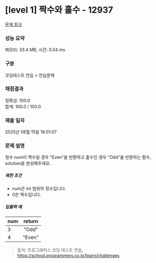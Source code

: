 # [level 1] 짝수와 홀수 - 12937 

[문제 링크](https://school.programmers.co.kr/learn/courses/30/lessons/12937) 

### 성능 요약

메모리: 33.4 MB, 시간: 0.04 ms

### 구분

코딩테스트 연습 > 연습문제

### 채점결과

정확성: 100.0<br/>합계: 100.0 / 100.0

### 제출 일자

2025년 08월 15일 18:01:07

### 문제 설명

<p>정수 num이 짝수일 경우 "Even"을 반환하고 홀수인 경우 "Odd"를 반환하는 함수, solution을 완성해주세요.</p>

<h5>제한 조건</h5>

<ul>
<li>num은 int 범위의 정수입니다.</li>
<li>0은 짝수입니다.</li>
</ul>

<h5>입출력 예</h5>
<table class="table">
        <thead><tr>
<th>num</th>
<th style="text-align: center">return</th>
</tr>
</thead>
        <tbody><tr>
<td>3</td>
<td style="text-align: center">"Odd"</td>
</tr>
<tr>
<td>4</td>
<td style="text-align: center">"Even"</td>
</tr>
</tbody>
      </table>

> 출처: 프로그래머스 코딩 테스트 연습, https://school.programmers.co.kr/learn/challenges